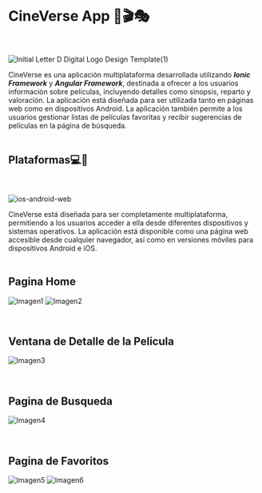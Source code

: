 # CineVerse App 🍿🎬🎭
<br>

![Initial Letter D Digital Logo Design Template(1)](https://github.com/ErikaDuenas/CineVerse/assets/106167369/cfb9df62-8f1c-47d4-8fe6-43f70d2703e5)

CineVerse es una aplicación multiplataforma desarrollada utilizando ***Ionic Framework*** y ***Angular Framework***, destinada a ofrecer a los usuarios información sobre películas, incluyendo detalles como sinopsis, reparto y valoración. La aplicación está diseñada para ser utilizada tanto en páginas web como en dispositivos Android. La aplicación también permite a los usuarios gestionar listas de películas favoritas y recibir sugerencias de películas en la página de búsqueda.
<br>
<br>

## Plataformas💻📱
<br>

![ios-android-web](https://github.com/ErikaDuenas/CineVerse/assets/106167369/44275356-9440-4c05-8e42-486da30d4213)

CineVerse está diseñada para ser completamente multiplataforma, permitiendo a los usuarios acceder a ella desde diferentes dispositivos y sistemas operativos. La aplicación está disponible como una página web accesible desde cualquier navegador, así como en versiones móviles para dispositivos Android e iOS. 
<br>
<br>

## Pagina Home
![Imagen1](https://github.com/ErikaDuenas/CineVerse/assets/106167369/fa39161c-2b16-4cfc-8279-f8cea95ee95d)
![Imagen2](https://github.com/ErikaDuenas/CineVerse/assets/106167369/3f0cc20a-97e7-4fa9-a636-6bd8e1adcde1)

<br>

## Ventana de Detalle de la Pelicula
![Imagen3](https://github.com/ErikaDuenas/CineVerse/assets/106167369/6c83bcc4-c3f7-47ad-a6ed-cf51c464ec35)

<br>

## Pagina de Busqueda
![Imagen4](https://github.com/ErikaDuenas/CineVerse/assets/106167369/157e05aa-a2a9-47d8-960b-e45e1b3925a4)

<br>

## Pagina de Favoritos
![Imagen5](https://github.com/ErikaDuenas/CineVerse/assets/106167369/1855acb0-a75b-4d42-9b32-0d7ba2c0c9b4)
![Imagen6](https://github.com/ErikaDuenas/CineVerse/assets/106167369/4e2acccb-8aeb-49d2-b8d5-8debdcd46321)

<br>



